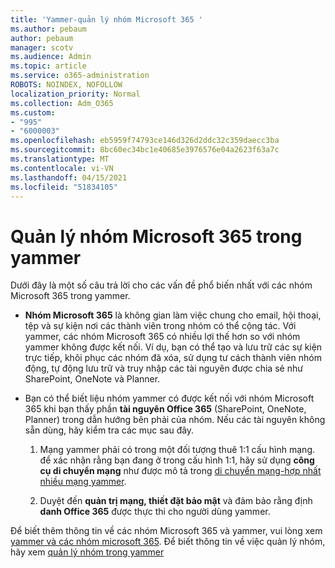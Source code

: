 ```yaml
---
title: 'Yammer-quản lý nhóm Microsoft 365 '
ms.author: pebaum
author: pebaum
manager: scotv
ms.audience: Admin
ms.topic: article
ms.service: o365-administration
ROBOTS: NOINDEX, NOFOLLOW
localization_priority: Normal
ms.collection: Adm_O365
ms.custom:
- "995"
- "6000003"
ms.openlocfilehash: eb5959f74793ce146d326d2ddc32c359daecc3ba
ms.sourcegitcommit: 8bc60ec34bc1e40685e3976576e04a2623f63a7c
ms.translationtype: MT
ms.contentlocale: vi-VN
ms.lasthandoff: 04/15/2021
ms.locfileid: "51834105"
---
```

# <a name="manage-microsoft-365-groups-in-yammer"></a>Quản lý nhóm Microsoft 365 trong yammer

Dưới đây là một số câu trả lời cho các vấn đề phổ biến nhất với các nhóm Microsoft 365 trong yammer.

* **Nhóm Microsoft 365** là không gian làm việc chung cho email, hội thoại, tệp và sự kiện nơi các thành viên trong nhóm có thể cộng tác. Với yammer, các nhóm Microsoft 365 có nhiều lợi thế hơn so với nhóm yammer không được kết nối. Ví dụ, bạn có thể tạo và lưu trữ các sự kiện trực tiếp, khôi phục các nhóm đã xóa, sử dụng tư cách thành viên nhóm động, tự động lưu trữ và truy nhập các tài nguyên được chia sẻ như SharePoint, OneNote và Planner.

* Bạn có thể biết liệu nhóm yammer có được kết nối với nhóm Microsoft 365 khi bạn thấy phần **tài nguyên Office 365** (SharePoint, OneNote, Planner) trong dẫn hướng bên phải của nhóm. Nếu các tài nguyên không sẵn dùng, hãy kiểm tra các mục sau đây.

  1. Mạng yammer phải có trong một đối tượng thuê 1:1 cấu hình mạng. để xác nhận rằng bạn đang ở trong cấu hình 1:1, hãy sử dụng **công cụ di chuyển mạng** như được mô tả trong [di chuyển mạng-hợp nhất nhiều mạng yammer](https://docs.microsoft.com/yammer/configure-your-yammer-network/consolidate-multiple-yammer-networks).

  2. Duyệt đến **quản trị mạng, thiết đặt bảo mật** và đảm bảo rằng định **danh Office 365** được thực thi cho người dùng yammer.

Để biết thêm thông tin về các nhóm Microsoft 365 và yammer, vui lòng xem [yammer và các nhóm microsoft 365](https://docs.microsoft.com/yammer/manage-yammer-groups/yammer-and-office-365-groups). Để biết thông tin về việc quản lý nhóm, hãy xem [quản lý nhóm trong yammer](https://support.office.com/article/Manage-a-group-in-Yammer-6e05c6d6-5548-4c88-89cd-e6757a514ef2)
